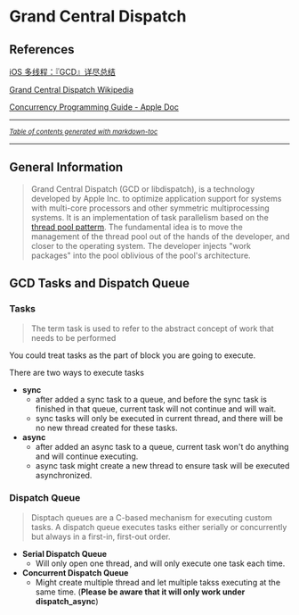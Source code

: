 # Grand Central Dispatch
## References

[iOS 多线程：『GCD』详尽总结](https://bujige.net/blog/iOS-Complete-learning-GCD.html)

[Grand Central Dispatch Wikipedia](https://en.wikipedia.org/wiki/Grand_Central_Dispatch)

[Concurrency Programming Guide - Apple Doc](https://developer.apple.com/library/archive/documentation/General/Conceptual/ConcurrencyProgrammingGuide/Introduction/Introduction.html#//apple_ref/doc/uid/TP40008091-CH1-SW1)

----

<small><i><a href='http://ecotrust-canada.github.io/markdown-toc/'>Table of contents generated with markdown-toc</a></i></small>


----

## General Information
>Grand Central Dispatch (GCD or libdispatch), is a technology developed by Apple Inc. to optimize application support for systems with multi-core processors and other symmetric multiprocessing systems. It is an implementation of task parallelism based on the [thread pool patterm](https://en.wikipedia.org/wiki/Thread_pool). The fundamental idea is to move the management of the thread pool out of the hands of the developer, and closer to the operating system. The developer injects "work packages" into the pool oblivious of the pool's architecture.

## GCD Tasks and Dispatch Queue
### Tasks
>The term task is used to refer to the abstract concept of work that needs to be performed

You could treat tasks as the part of block you are going to execute.

There are two ways to execute tasks
- **sync** 
    - after added a sync task to a queue, and before the sync task is finished in that queue, current task will not continue and will wait.
    - sync tasks will only be executed in current thread, and there will be no new thread created for these tasks.
- **async**
    - after added an async task to a queue, current task won't do anything and will continue executing.
    - async task might create a new thread to ensure task will be executed asynchronized.

### Dispatch Queue
> Disptach queues are a C-based mechanism for executing custom tasks. A dispatch queue executes tasks either serially or concurrently but always in a first-in, first-out order.

- **Serial Dispatch Queue** 
    - Will only open one thread, and will only execute one task each time.
- **Concurrent Dispatch Queue**
    - Might create multiple thread and let multiple takss executing at the same time. (**Please be aware that it will only work under dispatch_async**)